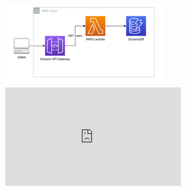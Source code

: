 ![](arcti.png)

<div>

<iframe width="560" height="315" src="https://www.youtube.com/embed/W1ZqFMRJpuI?si=3o1BqQDPiFkOG_dH" title="YouTube video player" frameborder="0" allow="accelerometer; autoplay; clipboard-write; encrypted-media; gyroscope; picture-in-picture; web-share" referrerpolicy="strict-origin-when-cross-origin" allowfullscreen></iframe>
</div>
